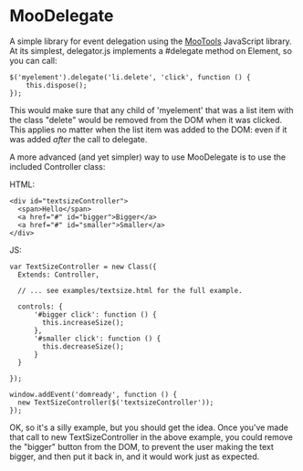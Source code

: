 MooDelegate
===========

A simple library for event delegation using the 
[MooTools](http://mootools.net) JavaScript library. At its simplest, 
delegator.js implements a #delegate method on Element, so you can call:

    $('myelement').delegate('li.delete', 'click', function () {
        this.dispose();
    });

This would make sure that any child of 'myelement' that was a list item with 
the class "delete" would be removed from the DOM when it was clicked. This 
applies no matter when the list item was added to the DOM: even if it was 
added *after* the call to delegate.

A more advanced (and yet simpler) way to use MooDelegate is to use the 
included Controller class:

HTML:

    <div id="textsizeController">
      <span>Hello</span>
      <a href="#" id="bigger">Bigger</a>
      <a href="#" id="smaller">Smaller</a>
    </div>

JS:

    var TextSizeController = new Class({
      Extends: Controller,
      
      // ... see examples/textsize.html for the full example.
      
      controls: {
          '#bigger click': function () {
            this.increaseSize();
          },
          '#smaller click': function () {
            this.decreaseSize();
          }
      }
  
    });

    window.addEvent('domready', function () {
      new TextSizeController($('textsizeController'));
    });


OK, so it's a silly example, but you should get the idea. Once you've made
that call to new TextSizeController in the above example, you could remove the
"bigger" button from the DOM, to prevent the user making the text bigger, and then put it back in, and it would work just as expected.

